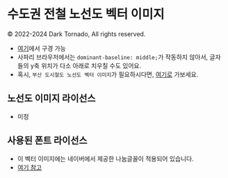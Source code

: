 # 수도권 전철 노선도 벡터 이미지
© 2022-2024 Dark Tornado, All rights reserved.

* [여기](https://darktornado.github.io/MetroMapSVG/)에서 구경 가능
* 사파리 브라우저에서는 `dominant-baseline: middle;`가 작동하지 않아서, 글자들의 y축 위치가 다소 아래로 치우칠 수도 있어요.
* 혹시, `부산 도시철도 노선도 벡터 이미지`가 필요하시다면, [여기로](https://github.com/DarkTornado/BusanSubwayLive) 가보세요.

## 노선도 이미지 라이선스
* 미정

## 사용된 폰트 라이선스
* 이 벡터 이미지에는 네이버에서 제공한 나눔글꼴이 적용되어 있습니다.
* [여기 참고](./FontLicense.md)
